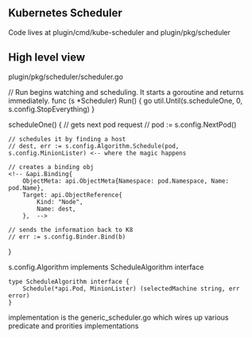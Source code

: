 Kubernetes Scheduler
--------------------

Code lives at plugin/cmd/kube-scheduler and plugin/pkg/scheduler

High level view
---------------

plugin/pkg/scheduler/scheduler.go

// Run begins watching and scheduling. It starts a goroutine and returns immediately.
func (s *Scheduler) Run() {
	go util.Until(s.scheduleOne, 0, s.config.StopEverything)
}

scheduleOne() {
	// gets next pod request
	// pod := s.config.NextPod()

	// schedules it by finding a host 
	// dest, err := s.config.Algorithm.Schedule(pod, s.config.MinionLister) <-- where the magic happens

	// creates a binding obj
	<!-- &api.Binding{
		ObjectMeta: api.ObjectMeta{Namespace: pod.Namespace, Name: pod.Name},
		Target: api.ObjectReference{
			Kind: "Node",
			Name: dest,
		},  -->

	// sends the information back to K8
	// err := s.config.Binder.Bind(b)
}

s.config.Algorithm implements ScheduleAlgorithm interface

```
type ScheduleAlgorithm interface {
	Schedule(*api.Pod, MinionLister) (selectedMachine string, err error)
}
```

implementation is the generic_scheduler.go which wires up various predicate and prorities implementations


